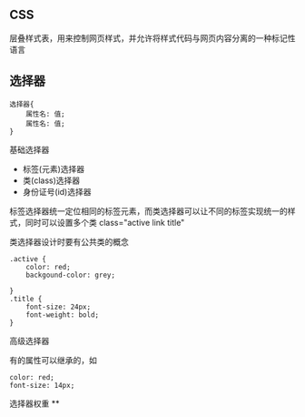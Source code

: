 ## CSS
层叠样式表，用来控制网页样式，并允许将样式代码与网页内容分离的一种标记性语言


## 选择器

```
选择器{
    属性名: 值;
    属性名: 值;
}
```

基础选择器
- 标签(元素)选择器
- 类(class)选择器
- 身份证号(id)选择器

标签选择器统一定位相同的标签元素，而类选择器可以让不同的标签实现统一的样式，同时可以设置多个类 class="active link title"

类选择器设计时要有公共类的概念

```
.active {
    color: red;
    backgound-color: grey;

}
.title {
    font-size: 24px;
    font-weight: bold;
}
```

高级选择器


有的属性可以继承的，如

```
color: red;
font-size: 14px;
```


选择器权重 **


